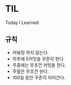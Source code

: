 # TIL 
Today I Learned 

## 규칙 
- 어뷰징 하지 않는다.
- 하루에 5커밋을 꾸준히 한다.
- 주중에는 무조건 커밋을 한다.
- 주말은 무조건 쉰다.
- 100일 동안 꾸준히 이어간다.